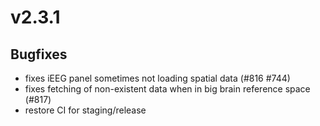 # v2.3.1

## Bugfixes

- fixes iEEG panel sometimes not loading spatial data (#816 #744)
- fixes fetching of non-existent data when in big brain reference space (#817)
- restore CI for staging/release